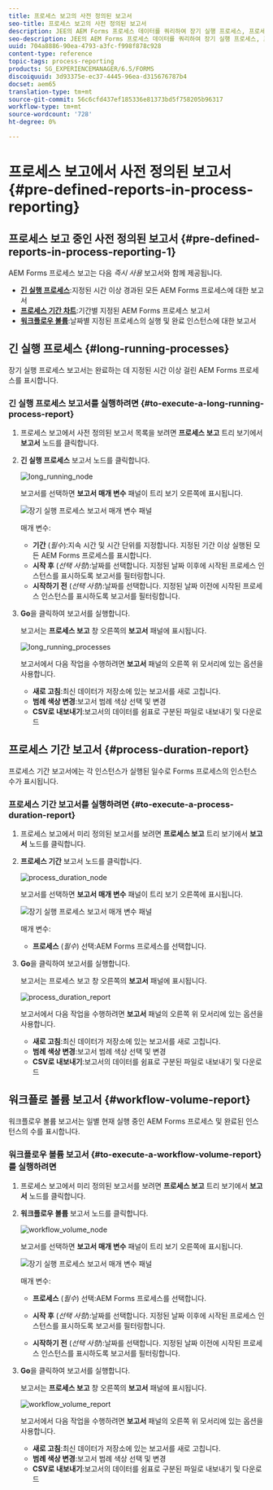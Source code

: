 ```yaml
---
title: 프로세스 보고의 사전 정의된 보고서
seo-title: 프로세스 보고의 사전 정의된 보고서
description: JEE의 AEM Forms 프로세스 데이터를 쿼리하여 장기 실행 프로세스, 프로세스 기간 및 워크플로우 볼륨에 대한 보고서를 만듭니다.
seo-description: JEE의 AEM Forms 프로세스 데이터를 쿼리하여 장기 실행 프로세스, 프로세스 기간 및 워크플로우 볼륨에 대한 보고서를 만듭니다.
uuid: 704a8886-90ea-4793-a3fc-f998f878c928
content-type: reference
topic-tags: process-reporting
products: SG_EXPERIENCEMANAGER/6.5/FORMS
discoiquuid: 3d93375e-ec37-4445-96ea-d315676787b4
docset: aem65
translation-type: tm+mt
source-git-commit: 56c6cfd437ef185336e81373bd5f758205b96317
workflow-type: tm+mt
source-wordcount: '728'
ht-degree: 0%

---
```



# 프로세스 보고에서 사전 정의된 보고서 {#pre-defined-reports-in-process-reporting}

## 프로세스 보고 중인 사전 정의된 보고서 {#pre-defined-reports-in-process-reporting-1}

AEM Forms 프로세스 보고는 다음 *즉시 사용* 보고서와 함께 제공됩니다.

* **[긴 실행 프로세스](#long-running-processes)**:지정된 시간 이상 경과된 모든 AEM Forms 프로세스에 대한 보고서
* **[프로세스 기간 차트](#process-duration-report)**:기간별 지정된 AEM Forms 프로세스 보고서
* **[워크플로우 볼륨](#workflow-volume-report)**:날짜별 지정된 프로세스의 실행 및 완료 인스턴스에 대한 보고서

## 긴 실행 프로세스 {#long-running-processes}

장기 실행 프로세스 보고서는 완료하는 데 지정된 시간 이상 걸린 AEM Forms 프로세스를 표시합니다.

### 긴 실행 프로세스 보고서를 실행하려면 {#to-execute-a-long-running-process-report}

1. 프로세스 보고에서 사전 정의된 보고서 목록을 보려면 **프로세스 보고** 트리 보기에서 **보고서** 노드를 클릭합니다.
1. **긴 실행 프로세스** 보고서 노드를 클릭합니다.

   ![long_running_node](assets/long_running_node.png)

   보고서를 선택하면 **보고서 매개 변수** 패널이 트리 보기 오른쪽에 표시됩니다.

   ![장기 실행 프로세스 보고서 매개 변수 패널](assets/report_parameters_panel.png)

   매개 변수:

   * **기간** (*필수*):지속 시간 및 시간 단위를 지정합니다. 지정된 기간 이상 실행된 모든 AEM Forms 프로세스를 표시합니다.
   * **시작 후** (*선택 사항*):날짜를 선택합니다. 지정된 날짜 이후에 시작된 프로세스 인스턴스를 표시하도록 보고서를 필터링합니다.
   * **시작하기 전** (*선택 사항*):날짜를 선택합니다. 지정된 날짜 이전에 시작된 프로세스 인스턴스를 표시하도록 보고서를 필터링합니다.

1. **Go**&#x200B;을 클릭하여 보고서를 실행합니다.

   보고서는 **프로세스 보고** 창 오른쪽의 **보고서** 패널에 표시됩니다.

   ![long_running_processes](assets/long_running_processes.png)

   보고서에서 다음 작업을 수행하려면 **보고서** 패널의 오른쪽 위 모서리에 있는 옵션을 사용합니다.

   * **새로 고침**:최신 데이터가 저장소에 있는 보고서를 새로 고칩니다.
   * **범례 색상 변경**:보고서 범례 색상 선택 및 변경
   * **CSV로 내보내기**:보고서의 데이터를 쉼표로 구분된 파일로 내보내기 및 다운로드

## 프로세스 기간 보고서 {#process-duration-report}

프로세스 기간 보고서에는 각 인스턴스가 실행된 일수로 Forms 프로세스의 인스턴스 수가 표시됩니다.

### 프로세스 기간 보고서를 실행하려면 {#to-execute-a-process-duration-report}

1. 프로세스 보고에서 미리 정의된 보고서를 보려면 **프로세스 보고** 트리 보기에서 **보고서** 노드를 클릭합니다.
1. **프로세스 기간** 보고서 노드를 클릭합니다.

   ![process_duration_node](assets/process_duration_node.png)

   보고서를 선택하면 **보고서 매개 변수** 패널이 트리 보기 오른쪽에 표시됩니다.

   ![장기 실행 프로세스 보고서 매개 변수 패널](assets/process_duration_params.png)

   매개 변수:

   * **프로세스** (*필수*) 선택:AEM Forms 프로세스를 선택합니다.

1. **Go**&#x200B;을 클릭하여 보고서를 실행합니다.

   보고서는 프로세스 보고 창 오른쪽의 **보고서** 패널에 표시됩니다.

   ![process_duration_report](assets/process_duration_report.png)

   보고서에서 다음 작업을 수행하려면 **보고서** 패널의 오른쪽 위 모서리에 있는 옵션을 사용합니다.

   * **새로 고침**:최신 데이터가 저장소에 있는 보고서를 새로 고칩니다.
   * **범례 색상 변경**:보고서 범례 색상 선택 및 변경
   * **CSV로 내보내기**:보고서의 데이터를 쉼표로 구분된 파일로 내보내기 및 다운로드

## 워크플로 볼륨 보고서 {#workflow-volume-report}

워크플로우 볼륨 보고서는 일별 현재 실행 중인 AEM Forms 프로세스 및 완료된 인스턴스의 수를 표시합니다.

### 워크플로우 볼륨 보고서 {#to-execute-a-workflow-volume-report}를 실행하려면

1. 프로세스 보고에서 미리 정의된 보고서를 보려면 **프로세스 보고** 트리 보기에서 **보고서** 노드를 클릭합니다.
1. **워크플로우 볼륨** 보고서 노드를 클릭합니다.

   ![workflow_volume_node](assets/workflow_volume_node.png)

   보고서를 선택하면 **보고서 매개 변수** 패널이 트리 보기 오른쪽에 표시됩니다.

   ![장기 실행 프로세스 보고서 매개 변수 패널](assets/workflow_volume_params.png)

   매개 변수:

   * **프로세스** (*필수*) 선택:AEM Forms 프로세스를 선택합니다.

   * **시작 후** (*선택 사항*):날짜를 선택합니다. 지정된 날짜 이후에 시작된 프로세스 인스턴스를 표시하도록 보고서를 필터링합니다.

   * **시작하기 전** (*선택 사항*):날짜를 선택합니다. 지정된 날짜 이전에 시작된 프로세스 인스턴스를 표시하도록 보고서를 필터링합니다.

1. **Go**&#x200B;을 클릭하여 보고서를 실행합니다.

   보고서는 **프로세스 보고** 창 오른쪽의 **보고서** 패널에 표시됩니다.

   ![workflow_volume_report](assets/workflow_volume_report.png)

   보고서에서 다음 작업을 수행하려면 **보고서** 패널의 오른쪽 위 모서리에 있는 옵션을 사용합니다.

   * **새로 고침**:최신 데이터가 저장소에 있는 보고서를 새로 고칩니다.
   * **범례 색상 변경**:보고서 범례 색상 선택 및 변경
   * **CSV로 내보내기**:보고서의 데이터를 쉼표로 구분된 파일로 내보내기 및 다운로드
